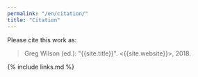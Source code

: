 ```yaml
---
permalink: "/en/citation/"
title: "Citation"
---
```


Please cite this work as:

> Greg Wilson (ed.): "{{site.title}}".  <{{site.website}}>, 2018.

{% include links.md %}
